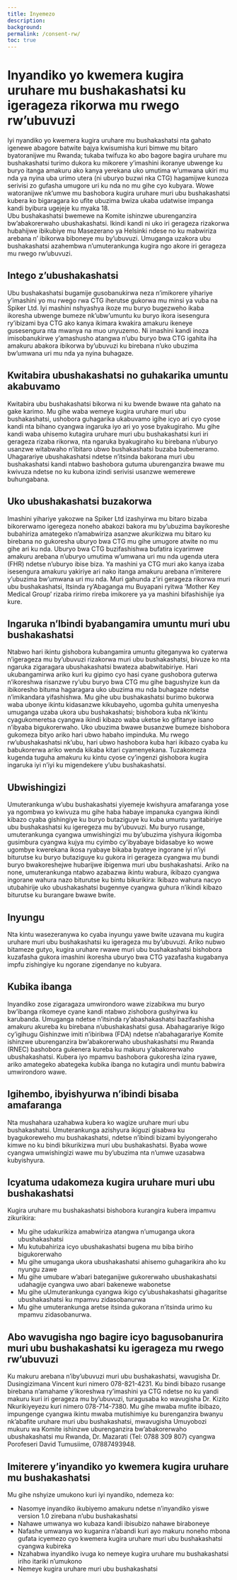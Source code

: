 ```yaml
---
title: Inyemezo
description: 
background: 
permalink: /consent-rw/
toc: true
---
```

# Inyandiko yo kwemera kugira uruhare mu bushakashatsi ku igerageza rikorwa mu rwego rw’ubuvuzi

Iyi nyandiko yo kwemera kugira uruhare mu bushakashatsi nta gahato igenewe abagore batwite bajya kwisumisha kuri bimwe mu bitaro byatoranijwe mu Rwanda; tukaba twifuza ko abo bagore bagira uruhare mu bushakashatsi turimo dukora ku mikorere y’imashini ikoranye ubwenge ku buryo itanga amakuru ako kanya yerekana uko umutima w’umwana ukiri mu nda ya nyina uba urimo utera (ni uburyo buzwi nka CTG) hagamijwe kunoza serivisi zo gufasha umugore uri ku nda no mu gihe cyo kubyara.
Wowe watoranijwe nk’umwe mu bashobora kugira uruhare muri ubu bushakashatsi kubera ko bigaragara ko ufite ubuzima bwiza ukaba udatwise impanga kandi byibura ugejeje ku myaka 18.  
Ubu bushakashatsi bwemewe na Komite ishinzwe uburenganzira bw’abakorerwaho ubushakashatsi. Ikindi kandi ni uko iri gerageza rizakorwa hubahijwe ibikubiye mu Masezerano ya Helsinki ndese no ku mabwiriza arebana n’ ibikorwa biboneye mu by’ubuvuzi. Umuganga uzakora ubu bushakashatsi azahembwa n’umuterankunga kugira ngo akore iri gerageza mu rwego rw’ubuvuzi. 

## Intego z’ubushakashatsi
Ubu bushakashatsi bugamije gusobanukirwa neza n’imikorere yihariye y’imashini yo mu rwego rwa CTG iherutse gukorwa mu minsi ya vuba na Spiker Ltd. Iyi mashini nshyashya ikoze mu buryo bugezweho ikaba ikoresha ubwenge bumeze nk’ubw’umuntu ku buryo ikora isesengura ry’ibizami bya CTG ako kanya ikimara kwakira amakuru ikeneye gusesengura nta mwanya na muo unyuzemo. Ni imashini kandi inoza imisobanukirwe y’amashusho atangwa n’ubu buryo bwa CTG igahita iha amakuru abakora ibikorwa by’ubuvuzi ku birebana n’uko ubuzima bw’umwana uri mu nda ya nyina buhagaze.

## Kwitabira ubushakashatsi no guhakarika umuntu akabuvamo 
Kwitabira ubu bushakashatsi bikorwa ni ku bwende bwawe nta gahato na gake karimo. Mu gihe waba wemeye kugira uruhare muri ubu bushakashatsi, ushobora guhagarika ukabuvamo igihe icyo ari cyo cyose kandi nta bihano cyangwa ingaruka iyo ari yo yose byakugiraho. Mu gihe kandi waba uhisemo kutagira uruhare muri ubu bushakashatsi kuri iri gerageza rizaba rikorwa, nta ngaruka byakugiraho ku birebana n’uburyo usanzwe witabwaho n’ibitaro ubwo bushakashatsi buzaba bubemeramo.  Uhagarariye ubushakashatsi ndetse n’itsinda bakorana muri ubu bushakashatsi kandi ntabwo bashobora gutuma uburenganzira bwawe mu kwivuza ndetse no ku kubona izindi serivisi usanzwe wemerewe buhungabana. 

## Uko ubushakashatsi buzakorwa 
Imashini yihariye yakozwe na Spiker Ltd izashyirwa mu bitaro bizaba bikorerwamo igeregeza noneho abakozi bakora mu by’ubuzima bayikoreshe bubahiriza amategeko n’amabwiriza asanzwe akurikizwa mu bitaro ku birebana no gukoresha uburyo bwa CTG mu gihe umugore atwite no mu gihe ari ku nda. Uburyo bwa CTG buzifashishwa bufatira icyarimwe amakuru arebana n’uburyo umutima w’umwana uri mu nda ugenda utera (FHR) ndetse n’uburyo ibise biza. Ya mashini ya CTG muri ako kanya izaba isesengura amakuru yakiriye ari nako itanga amakuru arebana n’imiterere y’ubuzima bw’umwana uri mu nda. Muri gahunda z’iri gerageza rikorwa muri ubu bushakashatsi, Itsinda ry’Abaganga mu Buyapani ryitwa ‘Mother Key Medical Group’ rizaba ririmo rireba imikorere ya ya mashini bifashishije iya kure. 

## Ingaruka n’Ibindi byabangamira umuntu muri ubu bushakashatsi 
Ntabwo hari ikintu gishobora kubangamira umuntu giteganywa ko cyaterwa n’igerageza mu by’ubuvuzi rizakorwa muri ubu bushakashatsi, bivuze ko nta ngaruka zigaragara ubushakashatsi bwateza ababwitabiriye. Hari ukubangamirwa ariko kuri ku gipimo cyo hasi cyane gushobora guterwa n’ikoreshwa risanzwe ry’ubu buryo bwa CTG mu gihe bagushyize kun da ibikoresho bituma hagaragara uko ubuzima mu nda buhagaze ndetse n’imikandara yifashishwa. 
Mu gihe ubu bushakashatsi burimo bukorwa waba ubonye ikintu kidasanzwe kikubayeho, ugomba guhita umenyesha umuganga uzaba ukora ubu bushakashatsi; bishobora kuba nk’ikintu cyagukomeretsa cyangwa ikindi kibazo waba uketse ko gifitanye isano n’ibyaba bigukorerwaho. Uko ubuzima bwawe busanzwe bumeze bishobora gukomeza bityo ariko hari ubwo habaho impinduka. Mu rwego rw’ubushakashatsi nk’ubu, hari ubwo hashobora kuba hari ikibazo cyaba ku babukorerwa ariko wenda kikaba kitari cyamenyekana. Tuzakomeza kugenda tuguha amakuru ku kintu cyose cy’ingenzi gishobora kugira ingaruka iyi n’iyi ku migendekere y’ubu bushakashatsi.  

## Ubwishingizi  
Umuterankunga w’ubu bushakashatsi yiyemeje kwishyura amafaranga yose ya ngombwa yo kwivuza mu gihe haba habaye impanuka cyangwa ikindi kibazo cyaba gishingiye ku buryo butaziguye ku kuba umuntu yaritabiriye ubu bushakashatsi ku igeregeza mu by’ubuvuzi. Mu buryo rusange, umuterankunga cyangwa umwishingizi mu by’ubuzima yishyura ikigomba gusimbura cyangwa kujya mu cyimbo cy’ibyabaye bidasabye ko wowe ugombye kwerekana ikosa ryabaye bikaba byateye ingorane iyi n’iyi biturutse ku buryo butaziguye ku gukora iri gerageza cyangwa mu bundi buryo bwakoreshejwe hubarijwe ibigenwa muri ubu bushakashatsi. Ariko na none, umuterankunga ntabwo azabazwa ikintu wabura, ikibazo cyangwa ingorane wahura nazo biturutse ku bintu bikurikira: Ikibazo wahura nacyo utubahirije uko ubushakashatsi bugennye cyangwa guhura n’ikindi kibazo biturutse ku burangare bwawe bwite.  

## Inyungu 
Nta kintu wasezeranywa ko cyaba inyungu yawe bwite uzavana mu kugira uruhare muri ubu bushakashatsi ku igerageza mu by’ubuvuzi.  Ariko nubwo bitameze gutyo, kugira uruhare rwawe muri ubu bushakashatsi bishobora kuzafasha gukora imashini ikoresha uburyo bwa CTG yazafasha kugabanya impfu zishingiye ku ngorane zigendanye no kubyara. 

## Kubika ibanga
Inyandiko zose zigaragaza umwirondoro wawe zizabikwa mu buryo bw’ibanga rikomeye cyane kandi ntabwo zishobora gushyirwa ku karubanda. Umuganga ndetse n’itsinda ry’abashakashatsi bazifashisha amakuru akureba ku birebana n’ubushakashatsi gusa. 
Abahagarariye Ikigo cy’igihugu Gishinzwe imiti n’ibiribwa (FDA) ndetse n’abahagarariye Komite ishinzwe uburenganzira bw’abakorerwaho ubushakashatsi mu Rwanda (RNEC) bashobora gukenera kureba ku makuru y’abakorerwaho ubushakashatsi. Kubera iyo mpamvu bashobora gukoresha izina ryawe, ariko amategeko abategeka kubika ibanga no kutagira undi muntu babwira umwirondoro wawe.

## Igihembo, ibyishyurwa n’ibindi bisaba amafaranga 
Nta mushahara uzahabwa kubera ko wagize uruhare muri ubu bushakashatsi. Umuterankunga azishyura ikiguzi gisabwa ku byagukoreweho mu bushakashatsi, ndetse n’ibindi bizami byiyongeraho kimwe no ku bindi bikurikizwa muri ubu bushakashatsi. Byaba wowe cyangwa umwishingizi wawe mu by’ubuzima nta n’umwe uzasabwa kubyishyura. 

## Icyatuma udakomeza kugira uruhare muri ubu bushakashatsi 
Kugira uruhare mu bushakashatsi bishobora kurangira kubera impamvu zikurikira: 
- Mu gihe udakurikiza amabwiriza atangwa n’umuganga ukora ubushakashatsi 
- Mu kutubahiriza icyo ubushakashatsi bugena mu biba biriho bigukorerwaho
- Mu gihe umuganga ukora ubushakashatsi ahisemo guhagarikira aho ku nyungu zawe 
- Mu gihe umubare w’abari bateganijwe gukorerwaho ubushakashatsi udahagije cyangwa uwo abari bakenewe wabonetse
- Mu gihe uUmuterankunga cyangwa ikigo cy’ubushakashatsi gihagaritse ubushakashatsi ku mpamvu zidasobanurwa 
- Mu gihe umuterankunga aretse itsinda gukorana n’itsinda urimo ku mpamvu zidasobanurwa. 

## Abo wavugisha ngo bagire icyo bagusobanurira muri ubu bushakashatsi ku igerageza mu rwego rw’ubuvuzi 
Ku makuru arebana n’iby’ubuvuzi muri ubu bushakashatsi, wavugisha Dr. Dusingizimana Vincent kuri nimero 078-821-4231. Ku bindi bibazo rusange birebana n’amahame y’ikoreshwa ry’imashini ya CTG ndetse no ku yandi makuru kuri iri gerageza mu by’ubuvuzi, turagusaba ko wavugisha Dr. Kizito Nkurikiyeyezu kuri nimero 078-714-7380. 
Mu gihe mwaba mufite ibibazo, impungenge cyangwa ikintu mwaba mutishimiye ku burenganzira bwanyu nk’abafite uruhare muri ubu bushakashatsi, mwavugisha Umuyobozi mukuru wa Komite ishinzwe uburenganzira bw’abakorerwaho ubushakashatsi mu Rwanda, Dr. Mazarati (Tel: 0788 309 807) cyangwa Porofeseri David Tumusiime, 07887493948.

## Imiterere y’inyandiko yo kwemera kugira uruhare mu bushakashatsi  
Mu gihe nshyize umukono kuri iyi nyandiko, ndemeza ko: 
- Nasomye inyandiko ikubiyemo amakuru ndetse n’inyandiko yiswe version 1.0 zirebana n’ubu bushakashatsi
- Nahawe umwanya wo kubaza kandi ibisubizo nahawe biraboneye
- Nafashe umwanya wo kuganira n’abandi kuri ayo makuru noneho mbona gufata icyemezo cyo kwemera kugira uruhare muri ubu bushakashatsi cyangwa kubireka 
- Nzahabwa inyandiko ivuga ko nemeye kugira uruhare mu bushakashatsi iriho itariki n’umukono 
- Nemeye kugira uruhare muri ubu bushakashatsi 
   